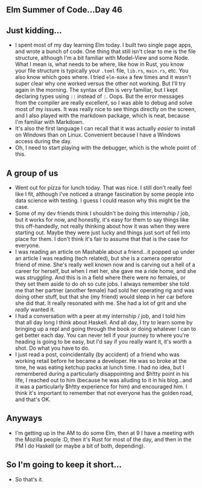 ## Elm Summer of Code...Day 46

## Just kidding...
- I spent most of my day learning Elm today. I built two single page apps, and wrote a bunch of code.
  One thing that still isn't clear to me is the file structure, although I'm a bit familiar with Model-View
  and some Node. 
  What I mean is, what needs to be where, like how in Rust, you know your file structure is typically
  your ```.toml``` file, ```lib.rs```, ```main.rs```, etc. You also know which goes where. 
  I tried ```elm-make``` a few times and it wasn't super clear why one worked versus the other not
  working. But I'll try again in the morning. 
  The syntax of Elm is very familiar, but I kept declaring types using ```::``` instead of 
  ```:```. Oops. But the error messages from the compiler are really excellent, so I was able to debug
  and solve most of my issues. It was really nice to see things directly on the screen, and I also played
  with the markdown package, which is neat, because I'm familiar with Markdown.
- It's also the first language I can recall that it was actually *easier* to install on Windows than on Linux.
  Convenient because I have a Windows access during the day. 
- Oh, I need to start playing with the debugger, which is the whole point of this.
  
## A group of us
- Went out for pizza for lunch today. That was nice. I still don't really feel like I fit, although I've noticed
  a strange fascination by some people into data science with testing. I guess I could reason why this might be the
  case.
- Some of my dev friends think I shouldn't be doing this internship / job, but it works for now, and honestly, it's
  easy for them to say things like this off-handedly, not really thinking about how it was when they were starting out.
  Maybe they were just lucky and things just sort of fell into place for them. I don't think it's fair to assume
  that that is the case for everyone.
- I was reading an article on Mashable about a friend...it popped up under an article I was reading (tech related),
  but she is a camera operator friend of mine. She's really well known now and is carving out a hell of a career for
  herself, but when I met her, she gave me a ride home, and she was *struggling*. And this is in a field where 
  there were *no* females, or they set them aside to do oh so cute jobs. I always remember she told me that her 
  partner (another female) had sold her operating rig and was doing other stuff, but that she (my friend) would
  sleep in her car before she did that. It really resonated with me. She had a lot of grit and she *really* wanted it.
- I had a conversation with a peer at my internship / job, and I told him that all day long I think about Haskell. 
  And all day, I try to learn some by bringing up a repl and going through the book or doing whatever I can to get
  better each day. You can never tell if your journey to where you're heading is going to be easy, but I'd say if you
  really want it, it's worth a shot. Do what you have to do.
- I just read a post, coincidentally (by accident) of a friend who was working retail before he became a developer. 
  He was so broke at the time, he was eating ketchup packs at lunch time. I had no idea, but I remembered during a 
  particularly disappointing and $h!tty point in his life, I reached out to him (because he was alluding to it in his
  blog...and it was a particularly $h!tty experience for him) and encouraged him. I think it's important to remember
  that not everyone has the golden road, and that's OK.
  
## Anyways
- I'm getting up in the AM to do some Elm, then at 9 I have a meeting with the Mozilla people :D, then it's Rust
  for most of the day, and then in the PM I do Haskell (or maybe a bit of both, depending).
  
## So I'm going to keep it short...
- So that's it.

